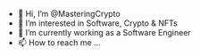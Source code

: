 - 👋 Hi, I’m @MasteringCrypto
- 👀 I’m interested in Software, Crypto & NFTs
- 🌱 I’m currently working as a Software Engineer
- 📫 How to reach me ...

<!---
MasteringCrypto/MasteringCrypto is a ✨ special ✨ repository because its `README.md` (this file) appears on your GitHub profile.
You can click the Preview link to take a look at your changes.
--->
